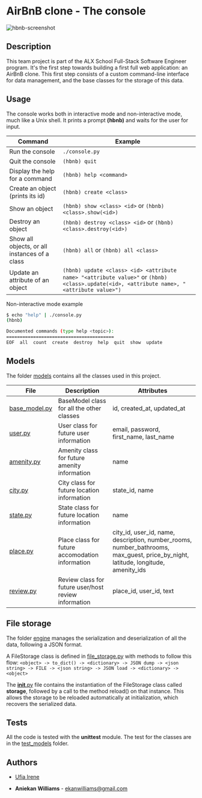 # AirBnB clone - The console

![hbnb-screenshot]()
## Description

This team project is part of the ALX School Full-Stack Software Engineer program.
It's the first step towards building a first full web application: an AirBnB clone.
This first step consists of a custom command-line interface for data management, and the base classes for the storage of this data.

## Usage

The console works both in interactive mode and non-interactive mode, much like a Unix shell.
It prints a prompt **(hbnb)** and waits for the user for input.

Command | Example
------- | -------
Run the console | ```./console.py```
Quit the console | ```(hbnb) quit```
Display the help for a command | ```(hbnb) help <command>```
Create an object (prints its id)| ```(hbnb) create <class>```
Show an object | ```(hbnb) show <class> <id>``` or ```(hbnb) <class>.show(<id>)```
Destroy an object | ```(hbnb) destroy <class> <id>``` or ```(hbnb) <class>.destroy(<id>)```
Show all objects, or all instances of a class | ```(hbnb) all``` or ```(hbnb) all <class>```
Update an attribute of an object | ```(hbnb) update <class> <id> <attribute name> "<attribute value>"``` or ```(hbnb) <class>.update(<id>, <attribute name>, "<attribute value>")```

Non-interactive mode example

```bash
$ echo "help" | ./console.py
(hbnb)

Documented commands (type help <topic>):
========================================
EOF  all  count  create  destroy  help  quit  show  update
```

## Models

The folder [models](./models/) contains all the classes used in this project.

File | Description | Attributes
---- | ----------- | ----------
[base_model.py](./models/base_model.py) | BaseModel class for all the other classes | id, created_at, updated_at
[user.py](./models/user.py) | User class for future user information | email, password, first_name, last_name
[amenity.py](./models/amenity.py) | Amenity class for future amenity information | name
[city.py](./models/city.py) | City class for future location information | state_id, name
[state.py](./models/state.py) | State class for future location information | name
[place.py](./models/place.py) | Place class for future accomodation information | city_id, user_id, name, description, number_rooms, number_bathrooms, max_guest, price_by_night, latitude, longitude, amenity_ids
[review.py](./models/review.py) | Review class for future user/host review information | place_id, user_id, text

## File storage

The folder [engine](./models/engine/) manages the serialization and deserialization of all the data, following a JSON format.

A FileStorage class is defined in [file_storage.py](./models/engine/file_storage.py) with methods to follow this flow:
```<object> -> to_dict() -> <dictionary> -> JSON dump -> <json string> -> FILE -> <json string> -> JSON load -> <dictionary> -> <object>```

The [__init__.py](./models/__init__.py) file contains the instantiation of the FileStorage class called **storage**, followed by a call to the method reload() on that instance.
This allows the storage to be reloaded automatically at initialization, which recovers the serialized data.

## Tests

All the code is tested with the **unittest** module.
The test for the classes are in the [test_models](./tests/test_models/) folder.

## Authors

- [Ufia Irene](https://github.com/UfiairENE)

- **Aniekan Williams** - [ekanwilliams@gmail.com](https://github.com/)
